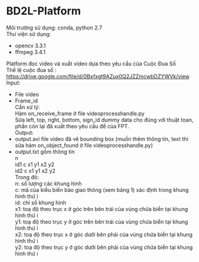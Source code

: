 # BD2L-Platform
Môi trường sử dụng: conda, python 2.7  
Thư viện sử dụng:  
* opencv 3.3.1  
* ffmpeg 3.4.1  

Platform đọc video và xuất video dựa theo yêu cầu của Cuộc Đua Số  
Thể lệ cuộc đua số : https://drive.google.com/file/d/0Bxfxgt9AZux0Q2JZZmcwbDZYWVk/view  
Input:  
* File video  
* Frame_id  
Cần xử lý:  
Hàm on_receive_frame ở file videoprocesshandle.py  
Sửa left, top, right, bottom, sign_id dummy data cho đúng với thuật toan, phần còn lại đã xuất theo yêu cầu đề của FPT.  
Output:  
* output.avi file video đã vẽ bounding box (muốn thêm thông tin, text thì sửa hàm on_object_found ở file videoprocesshandle.py)  
* output.txt gồm thông tin   
n  
id1 c x1 y1 x2 y2  
id2 c x1 y1 x2 y2  
Trong đó:  
n: số lượng các khung hình  
c: mã của kiểu biến báo giao thông (xem bảng 1) xác định trong khung hình thứ i  
id: chỉ số khung hình  
x1: toạ độ theo trục x ở góc trên bên trái của vùng chứa biển tại khung hình thứ i  
y1: toạ độ theo trục y ở góc trên bên trái của vùng chứa biển tại khung hình thứ i  
x2: toạ độ theo trục x ở góc dưới bên phải của vùng chứa biển tại khung hình thứ i   
y2: toạ độ theo trục y ở góc dưới bên phải của vùng chứa biển tại khung hình thứ i  
